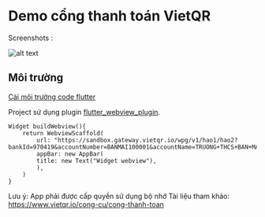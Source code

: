 # Demo cổng thanh toán VietQR


Screenshots :

![alt text](https://im5.ezgif.com/tmp/ezgif-5-12eaf0219b.gif "Webview 1")



## Môi trường
[Cài môi trường code flutter](https://docs.flutter.dev/get-started/install)

Project sử dụng plugin [flutter_webview_plugin](https://pub.dartlang.org/packages/flutter_webview_plugin).

```
Widget buildWebview(){
    return WebviewScaffold(
        url: "https://sandbox.gateway.vietqr.io/wpg/v1/hao1/hao2?bankId=970419&accountNumber=BANMAI100001&accountName=TRUONG+THCS+BAN+MAI&amount=18500200&description=QST123+.+Nguyen+Hong+Diep+.+5A+.+0973000123+.+Nop+hoc+phi",
        appBar: new AppBar(
        title: new Text("Widget webview"),
        ),
    )
}
```
Lưu ý: App phải được cấp quyền sử dụng bộ nhớ
Tài liệu tham khảo: https://www.vietqr.io/cong-cu/cong-thanh-toan
